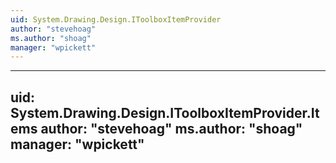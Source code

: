 ```yaml
---
uid: System.Drawing.Design.IToolboxItemProvider
author: "stevehoag"
ms.author: "shoag"
manager: "wpickett"
---
```


---
uid: System.Drawing.Design.IToolboxItemProvider.Items
author: "stevehoag"
ms.author: "shoag"
manager: "wpickett"
---
